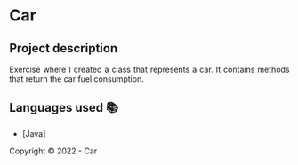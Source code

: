 ﻿<h1>Car</h1> 

## Project description

<p align="justify">
    Exercise where I created a class that represents a car. It contains methods that return the car fuel consumption.

</p>

## Languages used :books:

- [Java]

Copyright :copyright: 2022 - Car
